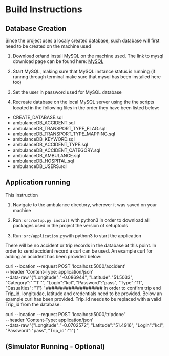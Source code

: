 # Build Instructions

## Database Creation
Since the project uses a localy created database, such database will first need to be created on the machine used

1. Download or/and install MySQL on the machine used.
   The link to mysql download page can be found here:
   [MySQL](https://dev.mysql.com/downloads/mysql/)
   
2. Start MySQL, making sure that MySQL instance status is running 
   (if runnng through terminal make sure that mysql has been installed here too)
   
3. Set the user in password used for MySQL database

4. Recreate database on the local MySQL server using the the scripts located in the following files
   in the order they have been listed below:

* CREATE_DATABASE.sql
* ambulanceDB_ACCIDENT.sql
* ambulanceDB_TRANSPORT_TYPE_FLAG.sql
* ambulanceDB_TRANSPORT_TYPE_MAPPING.sql
* ambulanceDB_KEYWORD.sql
* ambulanceDB_ACCIDENT_TYPE.sql
* ambulanceDB_ACCIDENT_CATEGORY.sql
* ambulanceDB_AMBULANCE.sql
* ambulanceDB_HOSPITAL.sql
* ambulanceDB_USERS.sql

## Application running
This instruction 

1. Navigate to the ambulance directory, wherever it was saved on your machine

2. Run: `src/setup.py install` with python3 in order to download all packages used in the project
   the version of setuptools

3. Run: `src/application.py`with python3 to start the application

There will be no accident or trip records in the database at this point. In order to send accident record a curl can be used. An example curl for adding an accident has been provided below:

curl --location --request POST 'localhost:5000/accident' \
--header 'Content-Type: application/json' \
--data-raw '{"Longitude":"-0.086944", "Latitude":"51.5033", "Category":"'\''1'\''", "Login":"kcl", "Password":"pass", "Type":"11", "Casualties": "1"} 
'
####################
In order to confirm trip end Trip_id, longitudae, latitude and credentials need to be provided. Below an example curl has been provided. Trip_id needs to be replaced with a valid Trip_id from the database. 

curl --location --request POST 'localhost:5000/tripdone' \
--header 'Content-Type: application/json' \
--data-raw '{"Longitude":"-0.0702572", "Latitude":"51.4916", "Login":"kcl", "Password":"pass", "Trip_id":"1"}
' 

## (Simulator Running - Optional)
